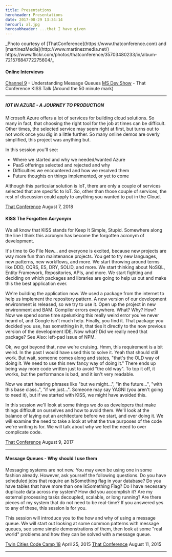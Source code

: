 ```yaml
---
title: Presentations
heroheader: Presentations
date: 2017-08-29 13:34:14
herourl: al.jpg
herosubheader: ...that I have given
---
```


<div class="muted">
_Photo courtesy of [ThatConference](https://www.thatconference.com) and [martinezMedia](http://www.martinezmedia.net/) https://www.flickr.com/photos/thatconference/35703480233/in/album-72157684772275604/_
</div>

#### Online Interviews
[Channel 9](https://channel9.msdn.com/events/Seth-on-the-Road/That-Conference-2015/T030) - Understanding Message Queues
[MS Dev Show](http://msdevshow.com/2017/08/that-conference-2017-part-1/) - That Conference KISS Talk (Around the 50 minute mark)

---

##### IOT IN AZURE - A JOURNEY TO PRODUCTION
Microsoft Azure offers a lot of services for building cloud solutions.  So many in fact, that choosing the right tool for the job at times can be difficult.  Other times, the selected service may seem right at first, but turns out to not work once you dig in a little further.  So many online demos are overly simplified, this project was anything but.

In this session you'll see:
* Where we started and why we needed/wanted Azure
* PaaS offerings selected and rejected and why
* Difficulties we encountered and how we resolved them
* Future thoughts on things implemented, or yet to come

Although this particular solution is IoT, there are only a couple of services selected that are specific to IoT.  So, other than those couple of services, the rest of discussion could apply to anything you wanted to put in the Cloud.

[That Conference](https://www.thatconference.com) August 7, 2018

#### KISS The Forgotten Acryonym
We all know that KISS stands for Keep It Simple, Stupid.  Somewhere along the line I think this acronym has become the forgotten acronym of development.

It's time to Go File New… and everyone is excited, because new projects are way more fun than maintenance projects.  You get to try new languages, new patterns, new workflows, and more.  We start throwing around terms like DDD, CQRS, ES, DRY, SOLID, and more.  We start thinking about NoSQL, Entity Framework, Repositories, APIs, and more.  We start fighting and deciding on which packages and libraries are going to help us out and make this the best application ever.

We're building the application now.  We used a package from the internet to help us implement the repository pattern.  A new version of our development environment is released, so we try to use it.  Open up the project in new environment and BAM.  Compiler errors everywhere.  What?  Why?  How?  Now we spend some time spelunking this really weird error you've never heard of, and Google isn't much help.  Finally, you find it.  That package you decided you use, has something in it, that ties it directly to the now previous version of the development IDE.  Now what?  Did we really need that package?  See Also: left-pad issue of NPM.

Ok, we got beyond that, now we're cruising.  Hmm, this requirement is a bit weird.  In the past I would have used this to solve it.  Yeah that should still work.  But wait, someone comes along and states, "that's the OLD way of doing it.  We need to use this new fancy way of doing it."  There ends up being way more code written just to avoid "the old way".  To top it off, it works, but the performance is bad, and it isn't very readable.

Now we start hearing phrases like "but we might…", "in the future…", "with this base class..", "if we just…".  Someone may say YAGNI (you aren't going to need it), but if we started with KISS, we might have avoided this.

In this session we'll look at some things we do as developers that make things difficult on ourselves and how to avoid them.  We'll look at the balance of laying out an architecture before we start, and over doing it.  We will examine the need to take a look at what the true purposes of the code we're writing is for.  We will talk about why we feel the need to over complicate code.

[That Conference](https://www.thatconference.com) August 9, 2017

---

#### Message Queues - Why should I use them
Messaging systems are not new. You may even be using one in some fashion already. However, ask yourself the following questions. Do you have scheduled jobs that require an IsSomething flag in your database? Do you have tables that have more than one IsSomething Flag? Do I have necessary duplicate data across my system? How did you accomplish it? Are my external processing tasks decoupled, scalable, or long running? Are there pieces of my system that do not need to be real-time? If you answered yes to any of these, this session is for you.

This session will introduce you to the how and why of using a message queue. We will start out looking at some common patterns with message queues, see some simple demonstrations of them, then look at some "real world" problems and how they can be solved with a message queue.

[Twin Cities Code Camp 18](https://twincitiescodecamp.com) April 25, 2015
[That Conference](https://www.thatconference.com) August 11, 2015

---


